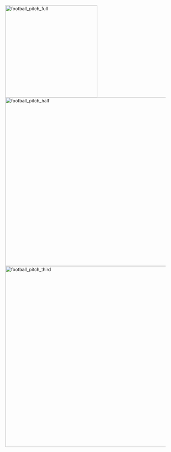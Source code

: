 <img width="289" alt="football_pitch_full" src="https://cloud.githubusercontent.com/assets/23291356/21575439/91ac489e-cf14-11e6-84e5-a8a79ae974c6.PNG">
<img width="530" alt="football_pitch_half" src="https://cloud.githubusercontent.com/assets/23291356/21575581/e177777c-cf19-11e6-847e-6a46ee99bb5e.PNG">
<img width="568" alt="football_pitch_third" src="https://cloud.githubusercontent.com/assets/23291356/21578031/e7f0bd7e-cf79-11e6-972b-ddbb24c00126.PNG">
